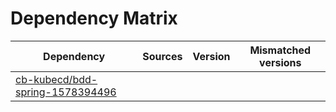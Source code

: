 # Dependency Matrix

Dependency | Sources | Version | Mismatched versions
---------- | ------- | ------- | -------------------
[cb-kubecd/bdd-spring-1578394496](https://github.com/cb-kubecd/bdd-spring-1578394496.git) |  | []() | 
